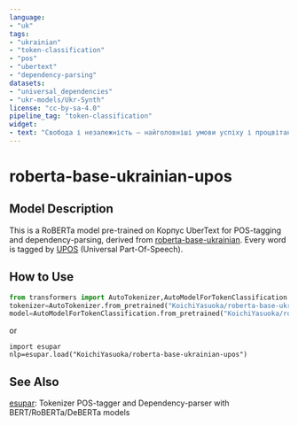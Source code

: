 ```yaml
---
language:
- "uk"
tags:
- "ukrainian"
- "token-classification"
- "pos"
- "ubertext"
- "dependency-parsing"
datasets:
- "universal_dependencies"
- "ukr-models/Ukr-Synth"
license: "cc-by-sa-4.0"
pipeline_tag: "token-classification"
widget:
- text: "Свобода і незалежність – найголовніші умови успіху і процвітання."
---
```


# roberta-base-ukrainian-upos

## Model Description

This is a RoBERTa model pre-trained on Корпус UberText for POS-tagging and dependency-parsing, derived from [roberta-base-ukrainian](https://huggingface.co/KoichiYasuoka/roberta-base-ukrainian). Every word is tagged by [UPOS](https://universaldependencies.org/u/pos/) (Universal Part-Of-Speech).

## How to Use

```py
from transformers import AutoTokenizer,AutoModelForTokenClassification
tokenizer=AutoTokenizer.from_pretrained("KoichiYasuoka/roberta-base-ukrainian-upos")
model=AutoModelForTokenClassification.from_pretrained("KoichiYasuoka/roberta-base-ukrainian-upos")
```

or

```
import esupar
nlp=esupar.load("KoichiYasuoka/roberta-base-ukrainian-upos")
```

## See Also

[esupar](https://github.com/KoichiYasuoka/esupar): Tokenizer POS-tagger and Dependency-parser with BERT/RoBERTa/DeBERTa models

